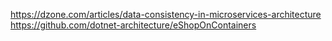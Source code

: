 https://dzone.com/articles/data-consistency-in-microservices-architecture
https://github.com/dotnet-architecture/eShopOnContainers
